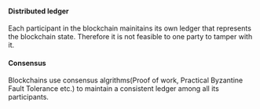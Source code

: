#### Distributed ledger
Each participant in the blockchain mainitains its own ledger that represents the blockchain state. Therefore it is not feasible to one party to tamper with it.

#### Consensus
Blockchains use consensus algrithms(Proof of work, Practical Byzantine Fault Tolerance etc.) to maintain a consistent ledger among all its participants.

